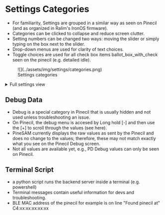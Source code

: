 # Settings Categories

- For familiarity, Settings are grouped in a similar way as seen on Pinecil (and as organized in Ralim's IronOS firmware).
- Categories can be clicked to collapse and reduce screen clutter.
- Setting numbers can be changed two ways: moving the slider or simply typing on the box next to the slider.
- Drop-down menus are used for clarity of text choices.
- Toggle choices are used for all check box items ballot_box_with_check seen on the pinecil (e.g. detailed idle).


<figure markdown>
![](../assets/img/settings/categories.png)
<figcaption>Settings categories</figcaption>
</figure>

<details>
<summary>
Full settings view
</summary>
<img src="/PineSAM/assets/img/settings/all.png">
</details>

## Debug Data

- Debug is a special category in Pinecil that is usually hidden and not used unless troubleshooting an issue.
- On Pinecil, the debug menu is accesed by Long hold [-] and then use the [+] to scroll through the values (see here).
- PineSAM currently displays the raw values as sent by the Pinecil and does no change to the values; therefore, these may not match exactly what you see on the Pinecil Debug screen.
- Not all values are available yet, e.g., PD Debug values can only be seen on Pinecil.

## Terminal Script

- a python script runs the backend server inside a terminal (e.g. powershell)
- Terminal messages contain useful information for devs and troubleshooting.
- BLE MAC address of the pinecil for example is on line "Found pinecil at" C4:xx:xx:xx:xx:xx

